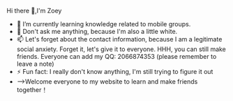 Hi there 👋,I'm Zoey

- 🌱 I’m currently learning knowledge related to mobile groups.
- 💬 Don't ask me anything, because I'm also a little white.
- 📫 Let's forget about the contact information, because I am a legitimate social anxiety. Forget it, let's give it to everyone. HHH, you can still make friends. Everyone can add my QQ: 2066874353 (please remember to leave a note)
- ⚡ Fun fact: I really don't know anything, I'm still trying to figure it out
- -->Welcome everyone to my website to learn and make friends together！
